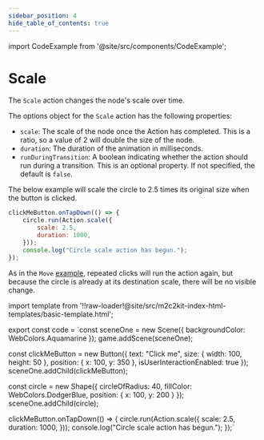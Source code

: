 ```yaml
---
sidebar_position: 4
hide_table_of_contents: true
---
```


import CodeExample from '@site/src/components/CodeExample';

# Scale

The `Scale` action changes the node's scale over time.

The options object for the `Scale` action has the following properties:

- `scale`: The scale of the node once the Action has completed. This is a ratio, so a value of 2 will double the size of the node.
- `duration`: The duration of the animation in milliseconds.
- `runDuringTransition`: A boolean indicating whether the action should run during a transition. This is an optional property. If not specified, the default is `false`.

The below example will scale the circle to 2.5 times its original size when the button is clicked.

```js
clickMeButton.onTapDown(() => {
    circle.run(Action.scale({
        scale: 2.5,
        duration: 1000,
    }));
    console.log("Circle scale action has begun.");
});
```

As in the `Move` [example](./move.md), repeated clicks will run the action again, but because the circle is already at its destination scale, there will be no visible change.

import template from '!!raw-loader!@site/src/m2c2kit-index-html-templates/basic-template.html';

export const code = `const sceneOne = new Scene({ backgroundColor: WebColors.Aquamarine });
game.addScene(sceneOne);
 
const clickMeButton = new Button({
    text: "Click me",
    size: { width: 100, height: 50 },
    position: { x: 100, y: 350 },
    isUserInteractionEnabled: true
});
sceneOne.addChild(clickMeButton);
 
const circle = new Shape({
    circleOfRadius: 40,
    fillColor: WebColors.DodgerBlue,
    position: { x: 100, y: 200 }
});
sceneOne.addChild(circle);
 
clickMeButton.onTapDown(() => {
    circle.run(Action.scale({
        scale: 2.5,
        duration: 1000,
    }));
    console.log("Circle scale action has begun.");
});`

<CodeExample code={code} template={template} console="true"/>